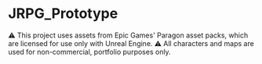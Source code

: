 # JRPG_Prototype

⚠ This project uses assets from Epic Games' Paragon asset packs, which are licensed for use only with Unreal Engine.
⚠ All characters and maps are used for non-commercial, portfolio purposes only.  
